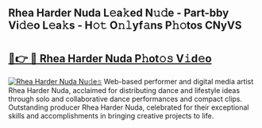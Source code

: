 ## Rhea Harder Nuda L𝚎a𝚔ed N𝚞𝚍e - Part-bby Vi𝚍𝚎o L𝚎a𝚔s - H𝚘𝚝 O𝚗𝚕yf𝚊ns P𝚑𝚘tos CNyVS

# <h2><a href="http://kf8xhi.oniu.top/?m=Rhea+Harder+Nuda">🔗👉 🔴 Rhea Harder Nuda P𝚑ot𝚘𝚜 V𝚒d𝚎o</a></h2>

[![Rhea Harder Nuda Nu𝚍e𝚜](https://i.imgur.com/0qMVB7G.gif)](http://kf8xhi.oniu.top/?m=Rhea+Harder+Nuda)
Web-based performer and digital media artist Rhea Harder Nuda, acclaimed for distributing dance and lifestyle ideas through solo and collaborative dance performances and compact clips. Outstanding producer Rhea Harder Nuda, celebrated for their exceptional skills and accomplishments in bringing creative projects to life.  
